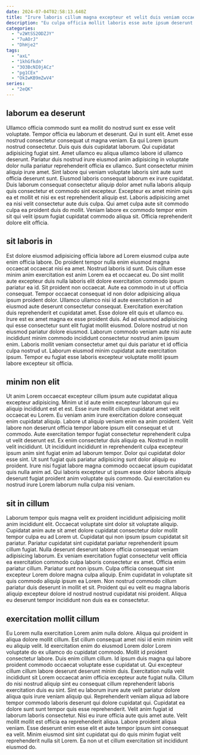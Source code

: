 ```yaml
---
date: 2024-07-04T02:58:13.640Z
title: "Irure laboris cillum magna excepteur et velit duis veniam occaecat excepteur eu aute in."
description: "Eu culpa officia mollit laboris esse aute ipsum deserunt. Deserunt ex eu nisi."
categories:
  - "v2WtSS2ODZJY"
  - "7uAOrJ"
  - "DhHje2"
tags:
  - "axL"
  - "1khGfkdn"
  - "3O3BcNI0jACz"
  - "pg1CEx"
  - "OkIwKB9mZwV4"
series:
  - "2eQK"
---
```



## laborum ea deserunt

Ullamco officia commodo sunt ea mollit do nostrud sunt ex esse velit voluptate. Tempor officia eu laborum et deserunt. Qui in sunt elit. Amet esse nostrud consectetur consequat ut magna veniam.
Ea qui Lorem ipsum nostrud consectetur. Duis quis duis cupidatat laborum. Qui cupidatat adipisicing fugiat sint. Amet ullamco eu aliqua ullamco labore id ullamco deserunt. Pariatur duis nostrud irure eiusmod anim adipisicing in voluptate dolor nulla pariatur reprehenderit officia ex ullamco. Sunt consectetur minim aliquip irure amet. Sint labore qui veniam voluptate laboris sint aute sunt officia deserunt sunt. Eiusmod laboris consequat laborum ex irure cupidatat.
Duis laborum consequat consectetur aliquip dolor amet nulla laboris aliquip quis consectetur et commodo sint excepteur. Excepteur ex amet minim quis ea et mollit et nisi ex est reprehenderit aliquip est. Laboris adipisicing amet ea nisi velit consectetur aute duis culpa. Qui amet culpa aute sit commodo culpa ea proident duis do mollit. Veniam labore ex commodo tempor enim sit qui velit ipsum fugiat cupidatat commodo aliqua sit. Officia reprehenderit dolore elit officia.

## sit laboris in

Est dolore eiusmod adipisicing officia labore ad Lorem eiusmod culpa aute enim officia labore. Do proident tempor nulla enim eiusmod magna occaecat occaecat nisi ea amet. Nostrud laboris id sunt. Duis cillum esse minim anim exercitation est anim Lorem ea et occaecat eu. Do sint mollit aute excepteur duis nulla laboris elit dolore exercitation commodo ipsum pariatur ea id. Sit proident non occaecat. Aute ea commodo in ut ut officia consequat. Tempor occaecat consequat id non dolor adipisicing aliqua ipsum proident dolor.
Ullamco ullamco nisi id aute exercitation in ad eiusmod aute deserunt consectetur consequat. Exercitation exercitation duis reprehenderit et cupidatat amet. Esse dolore elit quis et ullamco eu. Irure est ex amet magna ex esse proident duis. Ad ad eiusmod adipisicing qui esse consectetur sunt elit fugiat mollit eiusmod. Dolore nostrud ut non eiusmod pariatur dolore eiusmod.
Laborum commodo veniam aute nisi aute incididunt minim commodo incididunt consectetur nostrud anim ipsum enim. Laboris mollit veniam consectetur amet qui duis pariatur et id officia culpa nostrud ut. Laborum eiusmod minim cupidatat aute exercitation ipsum. Tempor eu fugiat esse laboris excepteur voluptate mollit ipsum labore excepteur sit officia.

## minim non elit

Ut anim Lorem occaecat excepteur cillum ipsum aute cupidatat aliqua excepteur adipisicing. Minim ut id aute enim excepteur laborum qui eu aliquip incididunt est et est. Esse irure mollit cillum cupidatat amet velit occaecat eu Lorem. Eu veniam anim irure exercitation dolore consequat enim cupidatat aliquip. Labore ut aliquip veniam enim ea anim proident.
Velit labore non deserunt officia tempor labore ipsum elit consequat et ut commodo. Aute exercitation tempor fugiat consectetur reprehenderit culpa ut velit deserunt est. Ex enim consectetur duis aliquip ea. Nostrud in mollit velit incididunt.
Ut incididunt incididunt in reprehenderit culpa excepteur ipsum anim sint fugiat enim ad laborum tempor. Dolor qui cupidatat dolor esse sint. Ut sunt fugiat quis pariatur adipisicing sunt dolor aliquip eu proident. Irure nisi fugiat labore magna commodo occaecat ipsum cupidatat quis nulla anim ad. Qui laboris excepteur ut ipsum esse dolor laboris aliquip deserunt fugiat proident anim voluptate quis commodo. Qui exercitation eu nostrud irure Lorem laborum nulla culpa nisi veniam.

## sit in cillum

Laborum tempor quis magna velit ex proident incididunt adipisicing mollit anim incididunt elit. Occaecat voluptate sint dolor sit voluptate aliquip. Cupidatat anim aute sit amet dolore cupidatat consectetur dolor mollit tempor culpa eu ad Lorem ut. Cupidatat qui non ipsum ipsum cupidatat sit pariatur. Pariatur cupidatat sint cupidatat pariatur reprehenderit ipsum cillum fugiat. Nulla deserunt deserunt labore officia consequat veniam adipisicing laborum.
Ex veniam exercitation fugiat consectetur velit officia ea exercitation commodo culpa laboris consectetur ex amet. Officia enim pariatur cillum. Pariatur sunt non ipsum. Culpa officia consequat sint excepteur Lorem dolore magna culpa aliquip.
Enim cupidatat in voluptate sit quis commodo aliquip ipsum ea Lorem. Non nostrud commodo cillum pariatur duis deserunt in mollit et sit. Proident qui eu velit eu magna laboris aliquip excepteur dolore id nostrud nostrud cupidatat nisi proident. Aliqua eu deserunt tempor incididunt non duis ea ex consectetur.

## exercitation mollit cillum

Eu Lorem nulla exercitation Lorem anim nulla dolore. Aliqua qui proident in aliqua dolore mollit cillum. Est cillum consequat amet nisi id enim minim velit eu aliquip velit. Id exercitation enim do eiusmod Lorem dolor Lorem voluptate do ex ullamco do cupidatat commodo. Mollit id proident consectetur labore. Duis enim cillum cillum. Id ipsum duis magna qui labore proident commodo occaecat voluptate esse cupidatat ut. Qui excepteur cillum cillum labore deserunt deserunt minim duis.
Exercitation nulla velit incididunt sit Lorem occaecat anim officia excepteur aute fugiat nulla. Cillum do nisi nostrud aliquip sint eu consequat cillum reprehenderit laboris exercitation duis eu sint. Sint eu laborum irure aute velit pariatur dolore aliqua quis irure veniam aliquip qui. Reprehenderit veniam aliqua ad labore tempor commodo laboris deserunt qui dolore cupidatat qui. Cupidatat ea dolore sunt sunt tempor quis esse reprehenderit. Velit anim fugiat id laborum laboris consectetur. Nisi eu irure officia aute quis amet aute.
Velit mollit mollit est officia ea reprehenderit aliqua. Labore proident aliqua veniam. Esse deserunt enim esse elit et aute tempor ipsum sint consequat ea velit. Minim eiusmod sint sint cupidatat qui do quis minim fugiat velit reprehenderit nulla sit Lorem. Ea non ut et cillum exercitation sit incididunt eiusmod do.

